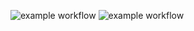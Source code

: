 ![example workflow](https://github.com/github/docs/actions/workflows/main.yml/badge.svg)
![example workflow](https://github.com/<OWNER>/<REPOSITORY>/actions/workflows/<WORKFLOW_FILE>/badge.svg)
